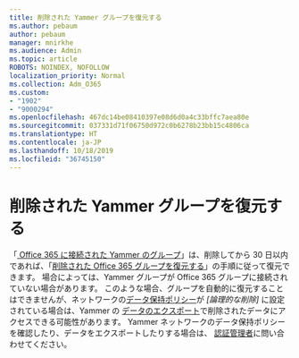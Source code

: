 ```yaml
---
title: 削除された Yammer グループを復元する
ms.author: pebaum
author: pebaum
manager: mnirkhe
ms.audience: Admin
ms.topic: article
ROBOTS: NOINDEX, NOFOLLOW
localization_priority: Normal
ms.collection: Adm_O365
ms.custom:
- "1902"
- "9000294"
ms.openlocfilehash: 467dc14be08410397e08d6d0a4c33bffc7aea80e
ms.sourcegitcommit: 037331d71f06750d972c0b6278b23bb15c4806ca
ms.translationtype: HT
ms.contentlocale: ja-JP
ms.lasthandoff: 10/18/2019
ms.locfileid: "36745150"
---
```

# <a name="restore-a-deleted-yammer-group"></a>削除された Yammer グループを復元する

「[ Office 365 に接続された Yammer のグループ](https://docs.microsoft.com/yammer/manage-yammer-groups/yammer-and-office-365-groups)」は、削除してから 30 日以内であれば、「[削除された Office 365 グループを復元する](https://docs.microsoft.com/office365/admin/create-groups/restore-deleted-group)」の手順に従って復元できます。
場合によっては、Yammer グループが Office 365 グループに接続されていない場合があります。 このような場合、グループを自動的に復元することはできませんが、ネットワークの[データ保持ポリシー](https://docs.microsoft.com/yammer/manage-security-and-compliance/manage-data-compliance)が *[論理的な削除]* に設定されている場合は、Yammer の [データのエクスポート](https://docs.microsoft.com/yammer/manage-security-and-compliance/export-yammer-enterprise-data)で削除されたデータにアクセスできる可能性があります。 Yammer ネットワークのデータ保持ポリシーを確認したり、データをエクスポートしたりする場合は、 [認証管理者](https://docs.microsoft.com/yammer/manage-yammer-users/manage-yammer-admins)に問い合わせてください。
